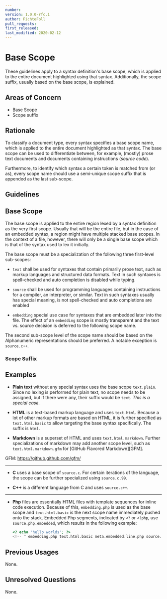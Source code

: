 ```yaml
---
number:
version: 1.0.0-rfc.1
author: FichteFoll
pull_requests:
first_released:
last_modified: 2020-02-12
---
```


# Base Scope

These guidelines apply to a syntax definition's base scope,
which is applied to the entire document
highlighted using that syntax.
Additionally, the scope suffix,
usually based on the base scope,
is explained.


## Areas of Concern

- Base Scope
- Scope suffix


## Rationale

To classify a document type,
every syntax specifies a base scope name,
which is applied to the entire document
highlighted as that syntax.
The base scope can be used
to differentiate between, for example,
(mostly) prose text documents
and documents containing instructions (*source code*).

Furthermore,
to identify which syntax a certain token is matched from (or as),
every scope name should use a semi-unique scope suffix
that is appended as the last sub-scope.


## Guidelines

## Base Scope

The base scope is applied to the entire region
lexed by a syntax definition as the very first scope.
Usually that will be the entire file,
but in the case of an embedded syntax,
a region might have multiple stacked base scopes.
In the context of a file, however,
there will only be a single base scope
which is that of the syntax used to lex it initially.

The base scope must be a specialization
of the following three first-level sub-scopes:

- `text` shall be used
  for syntaxes that contain primarily prose text,
  such as markup languages
  and structured data formats.
  Text in such syntaxes is spell-checked
  and auto completion is disabled while typing.

- `source` shall be used
  for programming languages containing
  instructions for a compiler, an interpreter, or similar.
  Text in such syntaxes usually has special meaning,
  is not spell-checked and auto completions are enabled

- `embedding` special use case for syntaxes
   that are embedded later into the file.
   The effect of an `embedding` scope is mostly transparent
   and the text vs. source decision
   is deferred to the following scope name.

The second sub-scope level of the scope name
should be based on the
Alphanumeric representations should be preferred.
A notable exception is `source.c++`.

### Scope Suffix

<!-- TODO -->


## Examples

- **Plain text** without any special syntax uses the base scope `text.plain`.
  Since no lexing is performed for plain text,
  no scope needs to be assigned,
  but if there were any,
  their suffix would be `text`.
  *This is a special case.*

- **HTML** is a text-based markup language and uses `text.html`.
  Because a lot of other markup formats are based on HTML,
  it is further specified as `text.html.basic`
  to allow targeting the base syntax specifically.
  The suffix is `html`.

- **Markdown** is a superset of HTML and uses `text.html.markdown`.
  Further specializations of markdown may add another scope level,
  such as `text.html.markdown.gfm` for [GitHub Flavored Markdown][GFM].

GFM: https://github.github.com/gfm/

---

- **C** uses a base scope of `source.c`.
  For certain iterations of the language, 
  the scope can be further specialized using `source.c.99`.

- **C++** is a different language from C and uses `source.c++`.

---

- **Php** files are essentially HTML files
  with template sequences for inline code execution.
  Because of this,
  `embedding.php` is used as the base scope
  and `text.html.basic` is the next scope name
  immediately pushed onto the stack.
  Embedded Php segments,
  indicated by `<?` or `<?php`,
  use `source.php.embedded`,
  which results in the following example:

  ```php
  <? echo 'hello worlds'; ?>
  <!-- ^ embedding.php text.html.basic meta.embedded.line.php source.php.embedded … -->
  ```


## Previous Usages

None.


## Unresolved Questions

None.
